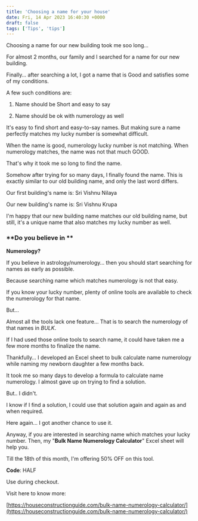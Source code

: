```yaml
---
title: 'Choosing a name for your house'
date: Fri, 14 Apr 2023 16:40:30 +0000
draft: false
tags: ['Tips', 'tips']
---
```


Choosing a name for our new building took me soo long… 

For almost 2 months, our family and I searched for a name for our new building. 

Finally… after searching a lot, I got a name that is Good and satisfies some of my conditions. 

A few such conditions are:

1) Name should be Short and easy to say

2) Name should be ok with numerology as well

It's easy to find short and easy-to-say names. But making sure a name perfectly matches my lucky number is somewhat difficult. 

When the name is good, numerology lucky number is not matching. When numerology matches, the name was not that much GOOD.

That's why it took me so long to find the name.

Somehow after trying for so many days, I finally found the name. This is exactly similar to our old building name, and only the last word differs.

Our first building's name is: Sri Vishnu Nilaya

Our new building's name is: Sri Vishnu Krupa

I'm happy that our new building name matches our old building name, but still, it's a unique name that also matches my lucky number as well.

### **Do you believe in **  
**Numerology?**

If you believe in astrology/numerology… then you should start searching for names as early as possible. 

Because searching name which matches numerology is not that easy.

If you know your lucky number, plenty of online tools are available to check the numerology for that name.

But…

Almost all the tools lack one feature… That is to search the numerology of that names in _BULK_.

If I had used those online tools to search name, it could have taken me a few more months to finalize the name. 

Thankfully… I developed an Excel sheet to bulk calculate name numerology while naming my newborn daughter a few months back.

It took me so many days to develop a formula to calculate name numerology. I almost gave up on trying to find a solution. 

But.. I didn't. 

I know if I find a solution, I could use that solution again and again as and when required.

Here again… I got another chance to use it.

Anyway, if you are interested in searching name which matches your lucky number. Then, my "**Bulk Name Numerology Calculator**" Excel sheet will help you.

Till the 18th of this month, I'm offering 50% OFF on this tool.

**Code**: HALF 

Use during checkout.

Visit here to know more: 

[https://houseconstructionguide.com/bulk-name-numerology-calculator/](https://houseconstructionguide.com/bulk-name-numerology-calculator/)
